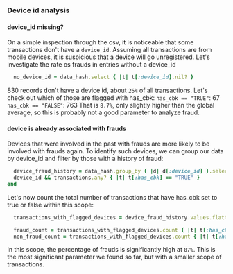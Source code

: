### Device id analysis

#### device_id missing?

  On a simple inspection through the csv, it is noticeable that some transactions don't have a `device_id`. Assuming all transactions are from mobile devices, it is suspicious that a device will go unregistered. Let's investigate the rate os frauds in entries without a device_id

  ```rb
    no_device_id = data_hash.select { |t| t[:device_id].nil? }
  ```

  830 records don't have a device id, about `26%` of all transactions.
  Let's check out which of those are flagged with has_cbk:
  `has_cbk == "TRUE"`: 67
  `has_cbk == "FALSE"`: 763
  That is `8.7%`, only slightly higher than the global average, so this is probably not a good parameter to analyze fraud.

#### device is already associated with frauds

  Devices that were involved in the past with frauds are more likely to be involved with frauds again. To identify such devices, we can group our data by device_id and filter by those with a history of fraud:

  ```rb
    device_fraud_history = data_hash.group_by { |d| d[:device_id] }.select do |device_id, transactions|
    device_id && transactions.any? { |t| t[:has_cbk] == "TRUE" }
  end
  ```

  Let's now count the total number of transactions that have has_cbk set to true or false within this scope:

  ```rb
    transactions_with_flagged_devices = device_fraud_history.values.flatten

    fraud_count = transactions_with_flagged_devices.count { |t| t[:has_cbk] == "TRUE" }
    non_fraud_count = transactions_with_flagged_devices.count { |t| t[:has_cbk] == "FALSE" }
  ```

  In this scope, the percentage of frauds is significantly high at `87%`.
  This is the most significant parameter we found so far, but with a smaller scope of transactions.

